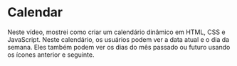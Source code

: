 # Calendar
Neste vídeo, mostrei como criar um calendário dinâmico em HTML, CSS e JavaScript. Neste calendário, os usuários podem ver a data atual e o dia da semana. Eles também podem ver os dias do mês passado ou futuro usando os ícones anterior e seguinte.
